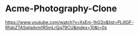 # Acme-Photography-Clone
https://www.youtube.com/watch?v=XsEnj-1hG2o&list=PLillGF-RfqbZTASqIqdvm1R5mLrQq79CU&index=10&t=0s

